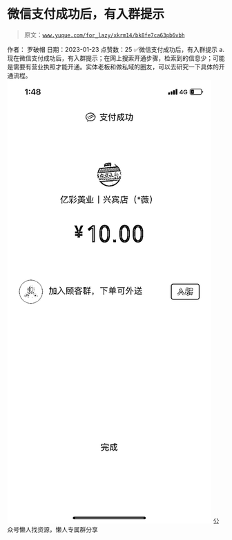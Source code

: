 # 微信支付成功后，有入群提示

> 原文：[`www.yuque.com/for_lazy/xkrm14/bk8fe7ca63pb6vbh`](https://www.yuque.com/for_lazy/xkrm14/bk8fe7ca63pb6vbh)

<ne-p id="ua4b38f95" data-lake-id="ua4b38f95"><ne-text id="ud2c281ac">作者： 罗破帽</ne-text></ne-p> <ne-p id="u6f29227e" data-lake-id="u6f29227e"><ne-text id="u455f3313">日期：2023-01-23</ne-text></ne-p> <ne-p id="u8109413d" data-lake-id="u8109413d"><ne-text id="u082a0724">点赞数：</ne-text><ne-text id="u4c533ce1" ne-bold="true">25</ne-text></ne-p> <ne-hole id="ubb7f18a2" data-lake-id="ubb7f18a2"><ne-card data-card-name="hr" data-card-type="block" id="XCCBe" data-event-boundary="card"><ne-p id="u01717464" data-lake-id="u01717464"><ne-text id="u5d42d6f8">✅微信支付成功后，有入群提示</ne-text> <ne-text id="u357c6d89">a.现在微信支付成功后，有入群提示；在网上搜索开通步骤，检索到的信息少；可能是需要有营业执照才能开通。实体老板和做私域的圈友，可以去研究一下具体的开通流程。</ne-text></ne-p> <ne-p id="u35d465f2" data-lake-id="u35d465f2"><ne-card data-card-name="image" data-card-type="inline" id="bftzL" data-event-boundary="card">![](img/80d23d1cc3c5d2b340203c829c846218.png)</ne-card></ne-p> <ne-hole id="u12d83b11" data-lake-id="u12d83b11"><ne-card data-card-name="hr" data-card-type="block" id="XOxiQ" data-event-boundary="card"><ne-p id="uae50120d" data-lake-id="uae50120d"><ne-text id="u039073a9">公众号懒人找资源，懒人专属群分享</ne-text></ne-p></ne-card></ne-hole></ne-card></ne-hole>